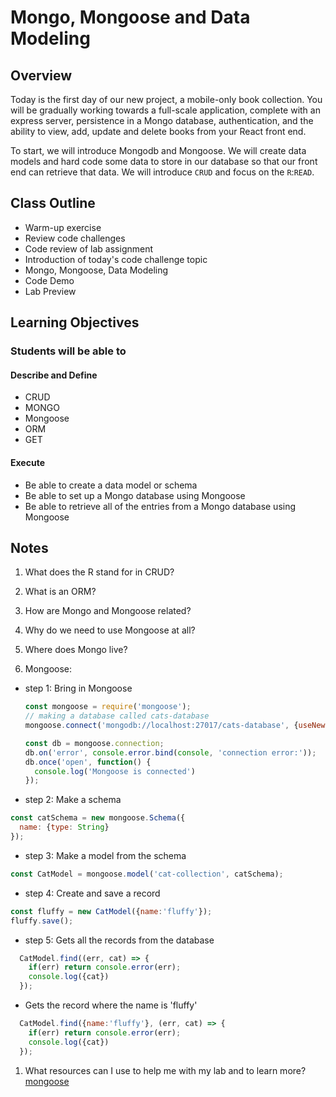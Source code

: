 # Mongo, Mongoose and Data Modeling

## Overview

Today is the first day of our new project, a mobile-only book collection. You will be gradually working towards a full-scale application, complete with an express server, persistence in a Mongo database, authentication, and the ability to view, add, update and delete books from your React front end.

To start, we will introduce Mongodb and Mongoose. We will create data models and hard code some data to store in our database so that our front end can retrieve that data. We will introduce `CRUD` and focus on the `R`:`READ`.

## Class Outline

- Warm-up exercise
- Review code challenges
- Code review of lab assignment
- Introduction of today's code challenge topic
- Mongo, Mongoose, Data Modeling
- Code Demo
- Lab Preview

## Learning Objectives

### Students will be able to

#### Describe and Define

- CRUD
- MONGO
- Mongoose
- ORM
- GET

#### Execute

- Be able to create a data model or schema
- Be able to set up a Mongo database using Mongoose
- Be able to retrieve all of the entries from a Mongo database using Mongoose

## Notes

1. What does the R stand for in CRUD?

1. What is an ORM?

1. How are Mongo and Mongoose related?

1. Why do we need to use Mongoose at all?

1. Where does Mongo live?

1. Mongoose:

- step 1: Bring in Mongoose

  ```javaScript
  const mongoose = require('mongoose');
  // making a database called cats-database
  mongoose.connect('mongodb://localhost:27017/cats-database', {useNewUrlParser: true, useUnifiedTopology: true});

  const db = mongoose.connection;
  db.on('error', console.error.bind(console, 'connection error:'));
  db.once('open', function() {
    console.log('Mongoose is connected')
  });
  ```

- step 2: Make a schema

```javaScript
const catSchema = new mongoose.Schema({
  name: {type: String}
});

```

- step 3: Make a model from the schema

```javaScript
const CatModel = mongoose.model('cat-collection', catSchema);
```

- step 4: Create and save a record

```javaScript
const fluffy = new CatModel({name:'fluffy'});
fluffy.save();
```

- step 5: Gets all the records from the database

```javaScript
  CatModel.find((err, cat) => {
    if(err) return console.error(err);
    console.log({cat})
  });
```

- Gets the record where the name is 'fluffy'

```javaScript
  CatModel.find({name:'fluffy'}, (err, cat) => {
    if(err) return console.error(err);
    console.log({cat})
  });
```

1. What resources can I use to help me with my lab and to learn more?
[mongoose](https://mongoosejs.com/docs/)

